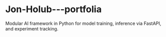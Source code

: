 # Jon-Holub---portfolia
Modular AI framework in Python for model training, inference via FastAPI, and experiment tracking.
